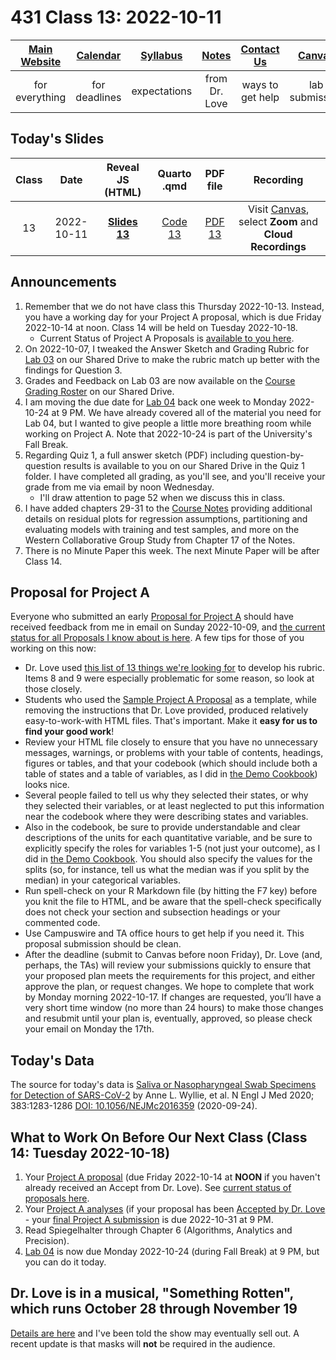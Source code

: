 # 431 Class 13: 2022-10-11

[Main Website](https://thomaselove.github.io/431-2022/) | [Calendar](https://thomaselove.github.io/431-2022/calendar.html) | [Syllabus](https://thomaselove.github.io/431-syllabus-2022/) | [Notes](https://thomaselove.github.io/431-notes/) | [Contact Us](https://thomaselove.github.io/431-2022/contact.html) | [Canvas](https://canvas.case.edu) | [Data and Code](https://github.com/THOMASELOVE/431-data)
:-----------: | :--------------: | :----------: | :---------: | :-------------: | :-----------: | :------------:
for everything | for deadlines | expectations | from Dr. Love | ways to get help | lab submission | for downloads

## Today's Slides

Class | Date | Reveal JS (HTML) | Quarto .qmd | PDF file | Recording
:---: | :--------: | :------: | :------: | :--------: | :-------------:
13 | 2022-10-11 | **[Slides 13](https://thomaselove.github.io/431-slides-2022/class13.html)** | [Code 13](https://thomaselove.github.io/431-slides-2022/class13.qmd) | [PDF 13](431%20Class%2013.pdf) | Visit [Canvas](https://canvas.case.edu/), select **Zoom** and **Cloud Recordings**

## Announcements

1. Remember that we do not have class this Thursday 2022-10-13. Instead, you have a working day for your Project A proposal, which is due Friday 2022-10-14 at noon. Class 14 will be held on Tuesday 2022-10-18.
    - Current Status of Project A Proposals is [available to you here](https://github.com/THOMASELOVE/431-classes-2022/blob/main/projectA/proposal_status.md).
3. On 2022-10-07, I tweaked the Answer Sketch and Grading Rubric for [Lab 03](https://github.com/THOMASELOVE/431-labs-2022) on our Shared Drive to make the rubric match up better with the findings for Question 3.
4. Grades and Feedback on Lab 03 are now available on the [Course Grading Roster](https://bit.ly/431-grades-2022) on our Shared Drive.
5. I am moving the due date for [Lab 04](https://github.com/THOMASELOVE/431-labs-2022) back one week to Monday 2022-10-24 at 9 PM. We have already covered all of the material you need for Lab 04, but I wanted to give people a little more breathing room while working on Project A. Note that 2022-10-24 is part of the University's Fall Break.
6. Regarding Quiz 1, a full answer sketch (PDF) including question-by-question results is available to you on our Shared Drive in the Quiz 1 folder. I have completed all grading, as you'll see, and you'll receive your grade from me via email by noon Wednesday.
    - I'll draw attention to page 52 when we discuss this in class.
7. I have added chapters 29-31 to the [Course Notes](https://thomaselove.github.io/431-notes/) providing additional details on residual plots for regression assumptions, partitioning and evaluating models with training and test samples, and more on the Western Collaborative Group Study from Chapter 17 of the Notes.
8. There is no Minute Paper this week. The next Minute Paper will be after Class 14.

## Proposal for Project A

Everyone who submitted an early [Proposal for Project A](https://thomaselove.github.io/431-projectA-2022/proposal.html) should have received feedback from me in email on Sunday 2022-10-09, and [the current status for all Proposals I know about is here](https://github.com/THOMASELOVE/431-classes-2022/blob/main/projectA/proposal_status.md). A few tips for those of you working on this now:

- Dr. Love used [this list of 13 things we're looking for](https://thomaselove.github.io/431-projectA-2022/proposal.html#grading-the-proposal-13-things-were-looking-for) to develop his rubric. Items 8 and 9 were especially problematic for some reason, so look at those closely.
- Students who used the [Sample Project A Proposal](https://thomaselove.github.io/431-projectA-2022/exampleA.html) as a template, while removing the instructions that Dr. Love provided, produced relatively easy-to-work-with HTML files. That's important. Make it **easy for us to find your good work**!
- Review your HTML file closely to ensure that you have no unnecessary messages, warnings, or problems with your table of contents, headings, figures or tables, and that your codebook (which should include both a table of states and a table of variables, as I did in [the Demo Cookbook](https://thomaselove.github.io/431-projectA-2022/data.html#demo-codebook)) looks nice.
- Several people failed to tell us why they selected their states, or why they selected their variables, or at least neglected to put this information near the codebook where they were describing states and variables.
- Also in the codebook, be sure to provide understandable and clear descriptions of the units for each quantitative variable, and be sure to explicitly specify the roles for variables 1-5 (not just your outcome), as I did in [the Demo Cookbook](https://thomaselove.github.io/431-projectA-2022/data.html#demo-codebook). You should also specify the values for the splits (so, for instance, tell us what the median was if you split by the median) in your categorical variables.
- Run spell-check on your R Markdown file (by hitting the F7 key) before you knit the file to HTML, and be aware that the spell-check specifically does not check your section and subsection headings or your commented code.
- Use Campuswire and TA office hours to get help if you need it. This proposal submission should be clean.
- After the deadline (submit to Canvas before noon Friday), Dr. Love (and, perhaps, the TAs) will review your submissions quickly to ensure that your proposed plan meets the requirements for this project, and either approve the plan, or request changes. We hope to complete that work by Monday morning 2022-10-17. If changes are requested, you’ll have a very short time window (no more than 24 hours) to make those changes and resubmit until your plan is, eventually, approved, so please check your email on Monday the 17th.
    
## Today's Data

The source for today's data is [Saliva or Nasopharyngeal Swab Specimens for Detection of SARS-CoV-2](https://www.nejm.org/doi/full/10.1056/NEJMc2016359) by Anne L. Wyllie, et al. N Engl J Med 2020; 383:1283-1286 [DOI: 10.1056/NEJMc2016359](https://www.nejm.org/doi/full/10.1056/NEJMc2016359) (2020-09-24).

## What to Work On Before Our Next Class (Class 14: Tuesday 2022-10-18)

1. Your [Project A proposal](https://thomaselove.github.io/431-projectA-2022/proposal.html) (due Friday 2022-10-14 at **NOON** if you haven't already received an Accept from Dr. Love). See [current status of proposals here](https://github.com/THOMASELOVE/431-classes-2022/blob/main/projectA/proposal_status.md).
2. Your [Project A analyses](https://thomaselove.github.io/431-projectA-2022/analyses.html) (if your proposal has been [Accepted by Dr. Love](https://github.com/THOMASELOVE/431-classes-2022/blob/main/projectA/proposal_status.md) - your [final Project A submission](https://thomaselove.github.io/431-projectA-2022/report.html) is due 2022-10-31 at 9 PM.
3. Read Spiegelhalter through Chapter 6 (Algorithms, Analytics and Precision).
4. [Lab 04](https://github.com/THOMASELOVE/431-labs-2022) is now due Monday 2022-10-24 (during Fall Break) at 9 PM, but you can do it today.

## Dr. Love is in a musical, "Something Rotten", which runs October 28 through November 19

[Details are here](https://github.com/THOMASELOVE/theater#theater) and I've been told the show may eventually sell out. A recent update is that masks will **not** be required in the audience.

